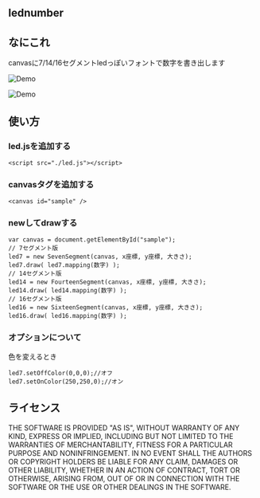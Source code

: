 lednumber
--
## なにこれ
canvasに7/14/16セグメントledっぽいフォントで数字を書き出します

![Demo](https://raw.github.com/satanabe1/lednumber/master/pic/list.png)  

![Demo](https://raw.github.com/satanabe1/lednumber/master/pic/rb.png)

## 使い方
### led.jsを追加する
```
<script src="./led.js"></script>  
```
### canvasタグを追加する
```
<canvas id="sample" />  
```
### newしてdrawする
```
var canvas = document.getElementById("sample");  
// 7セグメント版  
led7 = new SevenSegment(canvas, x座標, y座標, 大きさ);  
led7.draw( led7.mapping(数字) );  
// 14セグメント版  
led14 = new FourteenSegment(canvas, x座標, y座標, 大きさ);  
led14.draw( led14.mapping(数字) );  
// 16セグメント版  
led16 = new SixteenSegment(canvas, x座標, y座標, 大きさ);  
led16.draw( led16.mapping(数字) ); 
```
### オプションについて
色を変えるとき  
```
led7.setOffColor(0,0,0);//オフ  
led7.setOnColor(250,250,0);//オン  
```

## ライセンス
THE SOFTWARE IS PROVIDED "AS IS", WITHOUT WARRANTY OF ANY KIND, EXPRESS OR IMPLIED, INCLUDING BUT NOT LIMITED TO THE WARRANTIES OF MERCHANTABILITY, FITNESS FOR A PARTICULAR PURPOSE AND NONINFRINGEMENT. IN NO EVENT SHALL THE AUTHORS OR COPYRIGHT HOLDERS BE LIABLE FOR ANY CLAIM, DAMAGES OR OTHER LIABILITY, WHETHER IN AN ACTION OF CONTRACT, TORT OR OTHERWISE, ARISING FROM, OUT OF OR IN CONNECTION WITH THE SOFTWARE OR THE USE OR OTHER DEALINGS IN THE SOFTWARE.
